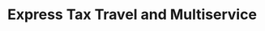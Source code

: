 ---
title: "Express Tax Travel and Multiservice"
url: /passaic/express-tax-travel-and-multiservice/
shop: travel agency
---